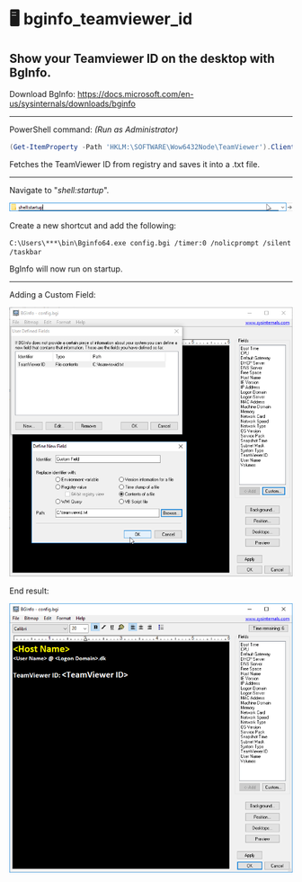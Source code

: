 # :desktop_computer: bginfo_teamviewer_id

## Show your Teamviewer ID on the desktop with BgInfo.


Download BgInfo: https://docs.microsoft.com/en-us/sysinternals/downloads/bginfo

-----------------------------------------------------------------------------------------------------------------

PowerShell command: *(Run as Administrator)*
```powershell
(Get-ItemProperty -Path 'HKLM:\SOFTWARE\Wow6432Node\TeamViewer').ClientID | Out-File -FilePath c:\teamviewerid.txt
```

Fetches the TeamViewer ID from registry and saves it into a .txt file.

-----------------------------------------------------------------------------------------------------------------

Navigate to "*shell:startup*".

![BgInfo TeamViewer Id Shell Startup](bginfo-tm-id-shell-startup.png)

Create a new shortcut and add the following:
```
C:\Users\***\bin\Bginfo64.exe config.bgi /timer:0 /nolicprompt /silent /taskbar
```
BgInfo will now run on startup.

-----------------------------------------------------------------------------------------------------------------

Adding a Custom Field:

![BgInfo TeamViewer Id Custom Field](bginfo-tm-id-add-custom-field.png)

End result:

![BgInfo TeamViewer Id Result](bginfo-tm-id-result.png)
